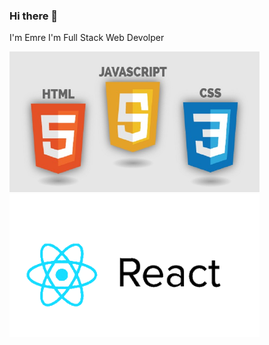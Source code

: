 ### Hi there 👋

I'm Emre
I'm Full Stack Web Devolper


<img src="https://github.com/E2361Emre/images/blob/master/HTML5_css_js.jpg" width="400"> <br>
<img src="https://github.com/E2361Emre/images/blob/master/react.gif" width="400">

